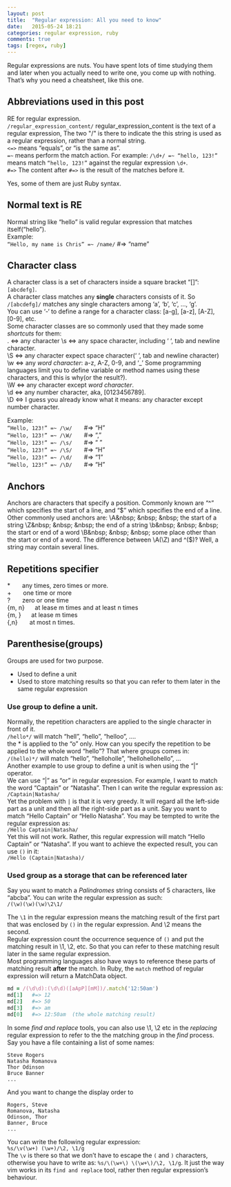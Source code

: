 ```yaml
---    
layout: post    
title:  "Regular expression: All you need to know"     
date:   2015-05-24 18:21  
categories: regular expression, ruby  
comments: true  
tags: [regex, ruby]
---  
```

Regular expressions are nuts. You have spent lots of time studying them and later when you actually need to write one, you come up with nothing. That’s why you need a cheatsheet, like this one.  

## Abbreviations used in this post  

RE for regular expression.        
`/regular_expression_content/`   regular\_expression\_content is the text of a regular expression, The two "/" is there to indicate the this string is used as a regular expression, rather than a normal string.   
`<=>`   means “equals”, or “is the same as”.    
`=~`    means perform the match action. For example: `/\d+/ =~ “hello, 123!”` means match `“hello, 123!”` against the regular expression `\d+`.    
`#=>`   The content after `#=>` is the result of the matches before it.     

Yes, some of them are just Ruby syntax.    

## Normal text is RE  

Normal string like “hello” is valid regular expression that matches itself(“hello”).    
Example:    
`“Hello, my name is Chris” =~ /name/`   #=> “name”   

## Character class  

A character class is a set of characters inside a square bracket “[]”: `[abcdefg]`.    
A character class matches any **single** characters consists of it. So `/[abcdefg]/` matches any single characters among ‘a’, ‘b’, ‘c’, ..., ‘g’.    
You can use ‘-‘ to define a range for a  character class: [a-g], [a-z], [A-Z], [0-9], etc.    
Some  character classes are so commonly used that they made some *shortcuts* for them:    
.  <=> any character
\s <=> any space character, including ‘ ‘, tab and newline character.      
\S <=> any character expect space character(‘ ‘, tab and newline character)    
\w <=> any *word character*: a-z, A-Z, 0-9, and ‘\_’ Some programming languages limit you to define variable or method names using these characters, and this is why(or the result?).    
\W <=> any character except *word character*.    
\d <=> any number character, aka, [0123456789].    
\D <=> I guess you already know what it means: any character except number character.    

Example:    
`“Hello, 123!” =~ /\w/`     &nbsp; &nbsp; &nbsp; #=> “H”     
`“Hello, 123!” =~ /\W/`     &nbsp; &nbsp; &nbsp;  #=> “,”    
`“Hello, 123!” =~ /\s/`     &nbsp; &nbsp; &nbsp;  #=> “ ”    
`“Hello, 123!” =~ /\S/`     &nbsp; &nbsp; &nbsp;  #=> “H”    
`“Hello, 123!” =~ /\d/`    &nbsp; &nbsp; &nbsp;   #=> “1”    
`“Hello, 123!” =~ /\D/`     &nbsp; &nbsp; &nbsp;  #=> “H”    

## Anchors  

Anchors are characters that specify a position. Commonly known are “^” which specifies the start of a line, and “$” which specifies the end of a line. Other commonly used anchors are:    
\A&nbsp; &nbsp; &nbsp;  the start of a string    
\Z&nbsp; &nbsp; &nbsp;  the end of a string    
\b&nbsp; &nbsp; &nbsp;  the start or end of a word    
\B&nbsp; &nbsp; &nbsp;  some place other than the start or end of a word.  
The difference between \A(\Z) and ^($)? Well, a string may contain several lines.  


## Repetitions specifier  

\*  &nbsp; &nbsp; &nbsp; any times, zero times or more.  
\+  &nbsp; &nbsp; &nbsp; one time or more  
?   &nbsp; &nbsp; &nbsp; zero or one time  
{m, n}   &nbsp; &nbsp; &nbsp;at lease m times and at least n times  
{m, }    &nbsp; &nbsp; &nbsp;at lease m times  
{,n}  &nbsp; &nbsp; &nbsp; at most n times.  

## Parenthesise(groups)  

Groups are used for two purpose.   
- Used to define a unit  
- Used to store matching results so that you can refer to them later in the same regular expression  

### Use group to define a unit.  

Normally, the repetition characters are applied to the single character in front of it.  
`/hello*/`  will match “hell”, “hello”, “helloo”, ....  
the \* is applied to the “o” only. How can you specify the repetition to be applied to the whole word “hello”? That where groups comes in:  
`/(hello)*/`  will match “hello”, “helloholle”, “hellohellohello”, ...  
Another example to use group to define a unit is when using the “|” operator.  
We can use “|” as “or” in regular expression. For example, I want to match the word “Captain” or “Natasha”. Then I can write the regular expression as:  
`/Captain|Natasha/`  
Yet the problem with `|` is that it is very greedy. It will regard all the left-side part as a unit and then all the right-side part as a unit. Say you want to match “Hello Captain” or “Hello Natasha”. You may be tempted to write the regular expression as:  
`/Hello Captain|Natasha/`  
Yet this will not work. Rather, this regular expression will match “Hello Captain” or “Natasha”.  If you want to achieve the expected result, you can use `()` in it:  
`/Hello (Captain|Natasha)/`  

### Used group as a storage that can be referenced later  

Say you want to match a *Palindromes* string consists of 5 characters, like “abcba”. You can write the regular expression as such:  
`/(\w)(\w)(\w)\2\1/`  

The `\1` in the regular expression means the matching result of the first part that was enclosed by `()` in the regular expression. And \2 means the second.   
Regular expression count the occurrence sequence of `()` and put the matching result in \1, \2, etc. So that you can refer to these matching result later in the same regular expression.   
Most programming languages also have ways to reference these parts of matching result **after** the match. In Ruby, the `match` method of regular expression will return a MatchData object.  

```Ruby  
md = /(\d\d):(\d\d)([aApP][mM])/.match('12:50am')  
md[1]   #=> 12  
md[2]   #=> 50  
md[3]   #=> am  
md[0]   #=> 12:50am  (the whole matching result)  
```  

In some *find and replace* tools, you can also use \1, \2 etc in the *replacing* regular expression to refer to the the matching group in the *find* process.  
Say you have a file containing a list of some names:  

```
Steve Rogers  
Natasha Romanova  
Thor Odinson  
Bruce Banner  
...  
```

And you want to change the display order to   

```
Rogers, Steve  
Romanova, Natasha  
Odinson, Thor  
Banner, Bruce  
...  
```

You can write the following regular expression:  
`%s/\v(\w+) (\w+)/\2, \1/g`  
The `\v` is there so that we don’t have to escape the `(` and `)` characters, otherwise you have to write as:  `%s/\(\w+\) \(\w+\)/\2, \1/g`. It just the way vim works in its `find and replace` tool, rather then regular expression’s behaviour.  
